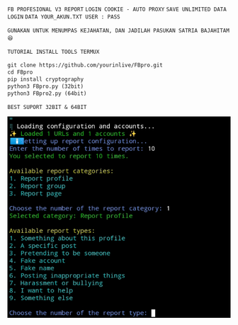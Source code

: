 `FB PROFESIONAL V3 REPORT`
`LOGIN COOKIE - AUTO PROXY`
`SAVE UNLIMITED DATA LOGIN`
`DATA YOUR_AKUN.TXT USER : PASS`

`GUNAKAN UNTUK MENUMPAS KEJAHATAN,
DAN JADILAH PASUKAN SATRIA BAJAHITAM😆`

`TUTORIAL INSTALL TOOLS TERMUX`
```
git clone https://github.com/yourinlive/FBpro.git
cd FBpro
pip install cryptography
python3 FBpro.py (32bit)
python3 FBpro2.py (64bit)
```



`BEST SUPORT 32BIT & 64BIT`

![Screenshot_20250705-223243.jpg](https://github.com/yourinlive/FBpro/blob/main/Screenshot_20250705-223243.jpg)
